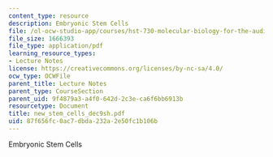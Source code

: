 ```yaml
---
content_type: resource
description: Embryonic Stem Cells
file: /ol-ocw-studio-app/courses/hst-730-molecular-biology-for-the-auditory-system-fall-2002/87f656fc0ac7dbda232a2e50fc1b106b_new_stem_cells_dec9sh.pdf
file_size: 1666393
file_type: application/pdf
learning_resource_types:
- Lecture Notes
license: https://creativecommons.org/licenses/by-nc-sa/4.0/
ocw_type: OCWFile
parent_title: Lecture Notes
parent_type: CourseSection
parent_uid: 9f4879a3-a4f0-642d-2c3e-ca6f6bb6913b
resourcetype: Document
title: new_stem_cells_dec9sh.pdf
uid: 87f656fc-0ac7-dbda-232a-2e50fc1b106b
---
```

Embryonic Stem Cells